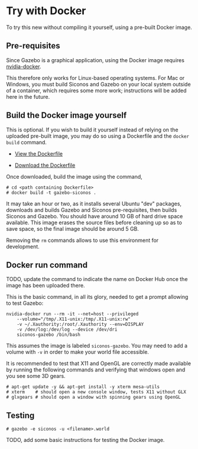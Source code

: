 
# Try with Docker

To try this new without compiling it yourself, using a pre-built
Docker image.

## Pre-requisites

Since Gazebo is a graphical application, using the Docker image
requires [nvidia-docker](https://github.com/NVIDIA/nvidia-docker).

This therefore only works for Linux-based operating systems.  For Mac
or Windows, you must build Siconos and Gazebo on your local system
outside of a container, which requires some more work; instructions
will be added here in the future.

## Build the Docker image yourself

This is optional.  If you wish to build it yourself instead of relying
on the uploaded pre-built image, you may do so using a Dockerfile and
the `docker build` command.

* [View the Dockerfile](https://github.com/siconos/gazebo-siconos/blob/gh-pages/docker-run/Dockerfile)

* [Download the Dockerfile]({{site.baseurl}}/docker-run/Dockerfile)

Once downloaded, build the image using the command,

    # cd <path containing Dockerfile>
    # docker build -t gazebo-siconos .

It may take an hour or two, as it installs several Ubuntu "dev"
packages, downloads and builds Gazebo and Siconos pre-requisites, then
builds Siconos and Gazebo.  You should have around 10 GB of hard drive
space available.  This image erases the source files before cleaning
up so as to save space, so the final image should be around 5 GB.

Removing the `rm` commands allows to use this environment for
development.

## Docker run command

TODO, update the command to indicate the name on Docker Hub once the
image has been uploaded there.

This is the basic command, in all its glory, needed to get a prompt
allowing to test Gazebo:

    nvidia-docker run --rm -it --net=host --privileged
        --volume="/tmp/.X11-unix:/tmp/.X11-unix:rw"
        -v ~/.Xauthority:/root/.Xauthority --env=DISPLAY
        -v /dev/log:/dev/log --device /dev/dri
        siconos-gazebo /bin/bash

This assumes the image is labeled `siconos-gazebo`.
You may need to add a volume with `-v` in order to make your world
file accessible.

It is recommended to test that X11 and OpenGL are correctly made
available by running the following commands and verifying that windows
open and you see some 3D gears.

    # apt-get update -y && apt-get install -y xterm mesa-utils
    # xterm    # should open a new console window, tests X11 without GLX
    # glxgears # should open a window with spinning gears using OpenGL

## Testing

    # gazebo -e siconos -u <filename>.world

TODO, add some basic instructions for testing the Docker image.
